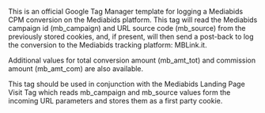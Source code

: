 ﻿
This is an official Google Tag Manager template for logging a Mediabids CPM conversion on the Mediabids platform.
This tag will read the Mediabids campaign id (mb_campaign) and URL source code (mb_source) 
from the previously stored cookies, and, if present, will then send a post-back to log the conversion to the 
Mediabids tracking platform: MBLink.it.

Additional values for total conversion amount (mb_amt_tot) and commission amount (mb_amt_com) are also available.

This tag should be used in conjunction with the Mediabids Landing Page Visit Tag 
which reads mb_campaign and mb_source values form the incoming URL parameters and stores 
them as a first party cookie. 

